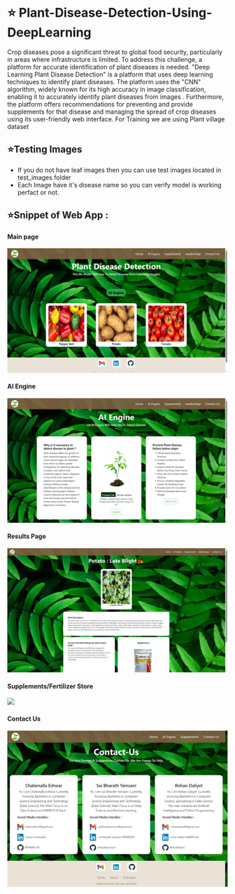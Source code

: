 # ⭐ Plant-Disease-Detection-Using-DeepLearning
Crop diseases pose a significant threat to global food security, particularly in areas where 
infrastructure is limited. To address this challenge, a platform for accurate identification of plant 
diseases is needed. "Deep Learning Plant Disease Detection" is a platform that uses deep learning 
techniques to identify plant diseases. The platform uses the "CNN" algorithm, widely known for 
its high accuracy in image classification, enabling it to accurately identify plant diseases from 
images . Furthermore, the platform offers recommendations for preventing and provide 
supplements for that disease and managing the spread of crop diseases using its user-friendly web 
interface. For Training we are using Plant village dataset

## ⭐Testing Images

* If you do not have leaf images then you can use test images located in test_images folder
* Each Image have it's disease name so you can verify model is working perfact or not.


## ⭐Snippet of Web App :
#### Main page
<img src = "./demo_images/1.png" > <br>
#### AI Engine 
<img src = "demo_images/2.png"> <br>
#### Results Page 
<img src = "demo_images/3.png"> <br>
#### Supplements/Fertilizer  Store
<img src = "demo_images/4.png"> <br>
#### Contact Us 
<img src = "demo_images/5.png"> <br><br>
